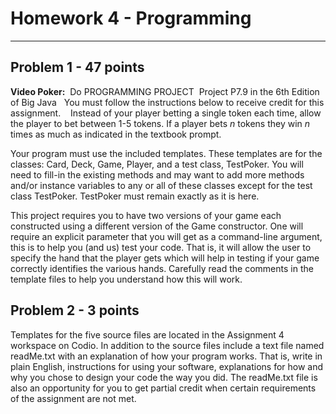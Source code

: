 # Homework 4 - Programming
---------------------------------

## Problem 1 - 47 points

**Video Poker:**  Do PROGRAMMING PROJECT  Project P7.9 in the 6th Edition of Big Java 
 
You must follow the instructions below to receive credit for this assignment. 
 
Instead of your player betting a single token each time, allow the player to bet between 1-5 tokens. If a player bets *n* tokens they win *n* times as much as indicated in the textbook prompt.  

Your program must use the included templates. These templates are for the classes: Card, Deck, Game, Player, and a test class, TestPoker. You will need to fill-in the existing methods and may want to add more methods and/or instance variables to any or all of these classes except for the test class TestPoker. TestPoker must remain exactly as it is here. 

This project requires you to have two versions of your game each constructed using a different version of the Game constructor. One will require an explicit parameter that you will get as a command-line argument, this is to help you (and us) test your code. That is, it will allow the user to specify the hand that the player gets which will help in testing if your game correctly identifies the various hands. Carefully read the comments in the template files to help you understand how this will work.

## Problem 2 - 3 points

Templates for the five source files are located in the Assignment 4 workspace on Codio. In addition to the source files  include a text file named readMe.txt with an explanation of how your program works. That is, write in plain English, instructions for using your software, explanations for how and why you chose to design your code the way you did. The readMe.txt file is also an opportunity for you to get partial credit when certain requirements of the assignment are not met. 
